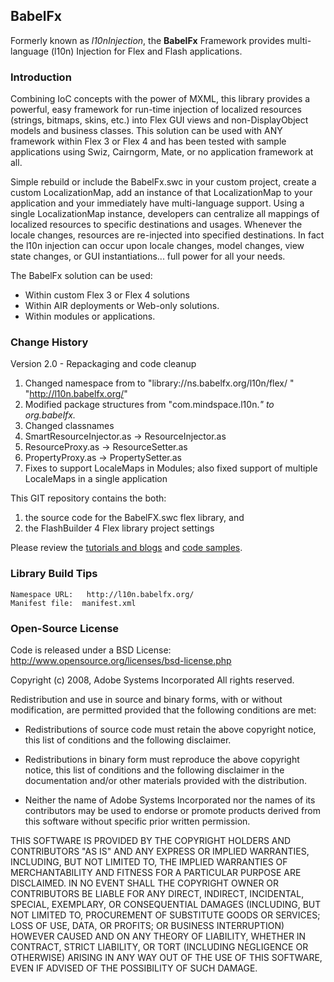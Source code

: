 ## BabelFx 

Formerly known as *l10nInjection*, the **BabelFx** Framework provides multi-language (l10n) Injection for Flex and Flash applications. 

### Introduction

Combining IoC concepts with the power of MXML, this library provides a powerful, easy framework for run-time 
injection of localized resources (strings, bitmaps, skins, etc.) into Flex GUI views and non-DisplayObject models 
and business classes. This solution can be used with ANY framework within Flex 3 or Flex 4 and has been tested 
with sample applications using Swiz, Cairngorm, Mate, or no application framework at all. 

Simple rebuild or include the BabelFx.swc in your custom project, create a custom LocalizationMap, add an 
instance of that LocalizationMap to your application and your immediately have multi-language support. Using a 
single LocalizationMap instance, developers can centralize all mappings of localized resources to specific 
destinations and usages. Whenever the locale changes, resources are re-injected into specified destinations. In fact 
the l10n injection can occur upon locale changes, model changes, view state changes, or GUI instantiations... 
full power for all your needs. 

The BabelFx solution can be used:

- Within custom Flex 3 or Flex 4 solutions 
- Within AIR deployments or Web-only solutions. 
- Within modules or applications.


### Change History

Version 2.0 - Repackaging and code cleanup

1. Changed namespace from to "library://ns.babelfx.org/l10n/flex/ " "http://l10n.babelfx.org/"
2. Modified package structures from "com.mindspace.l10n.*" to org.babelfx.*
3. Changed classnames
  1. SmartResourceInjector.as -> ResourceInjector.as
  2. ResourceProxy.as -> ResourceSetter.as
  3. PropertyProxy.as -> PropertySetter.as
4. Fixes to support LocaleMaps in Modules; also fixed support of multiple LocaleMaps in a single application

This GIT repository contains the both: 

1. the source code for the BabelFX.swc flex library, and 
2. the FlashBuilder 4 Flex library project settings  

Please review the [tutorials and blogs](http://www.gridlinked.info) and [code samples](http://github.com/ThomasBurleson/l10nInjection_Samples/wiki). 


### Library Build Tips

    Namespace URL:   http://l10n.babelfx.org/
    Manifest file:  manifest.xml

### Open-Source License

Code is released under a BSD License:
http://www.opensource.org/licenses/bsd-license.php

Copyright (c) 2008, Adobe Systems Incorporated
All rights reserved.

Redistribution and use in source and binary forms, with or without
modification, are permitted provided that the following conditions are
met:

* Redistributions of source code must retain the above copyright notice,
  this list of conditions and the following disclaimer.

* Redistributions in binary form must reproduce the above copyright
  notice, this list of conditions and the following disclaimer in the
  documentation and/or other materials provided with the distribution.

* Neither the name of Adobe Systems Incorporated nor the names of its
  contributors may be used to endorse or promote products derived from
  this software without specific prior written permission.

THIS SOFTWARE IS PROVIDED BY THE COPYRIGHT HOLDERS AND CONTRIBUTORS "AS
IS" AND ANY EXPRESS OR IMPLIED WARRANTIES, INCLUDING, BUT NOT LIMITED TO,
THE IMPLIED WARRANTIES OF MERCHANTABILITY AND FITNESS FOR A PARTICULAR
PURPOSE ARE DISCLAIMED. IN NO EVENT SHALL THE COPYRIGHT OWNER OR
CONTRIBUTORS BE LIABLE FOR ANY DIRECT, INDIRECT, INCIDENTAL, SPECIAL,
EXEMPLARY, OR CONSEQUENTIAL DAMAGES (INCLUDING, BUT NOT LIMITED TO,
PROCUREMENT OF SUBSTITUTE GOODS OR SERVICES; LOSS OF USE, DATA, OR
PROFITS; OR BUSINESS INTERRUPTION) HOWEVER CAUSED AND ON ANY THEORY OF
LIABILITY, WHETHER IN CONTRACT, STRICT LIABILITY, OR TORT (INCLUDING
NEGLIGENCE OR OTHERWISE) ARISING IN ANY WAY OUT OF THE USE OF THIS
SOFTWARE, EVEN IF ADVISED OF THE POSSIBILITY OF SUCH DAMAGE.